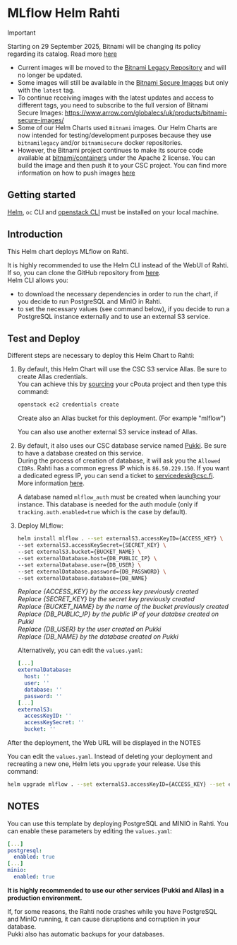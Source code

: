 # MLflow Helm Rahti

> [!IMPORTANT]  
> Starting on 29 September 2025, Bitnami will be changing its policy regarding its catalog. Read more [here](https://github.com/bitnami/containers/issues/83267)  
> - Current images will be moved to the [Bitnami Legacy Repository](https://hub.docker.com/u/bitnamilegacy) and will no longer be updated.  
> - Some images will still be available in the [Bitnami Secure Images](https://hub.docker.com/u/bitnamisecure) but only with the `latest` tag.  
> - To continue receiving images with the latest updates and access to different tags, you need to subscribe to the full version of Bitnami Secure Images: https://www.arrow.com/globalecs/uk/products/bitnami-secure-images/  
> - Some of our Helm Charts used `Bitnami` images. Our Helm Charts are now intended for testing/development purposes because they use `bitnamilegacy` and/or `bitnamisecure` docker repositories.  
> - However, the Bitnami project continues to make its source code available at [bitnami/containers](https://github.com/bitnami/containers) under the Apache 2 license. You can build the image and then push it to your CSC project. You can find more information on how to push images [here](https://docs.csc.fi/cloud/rahti/images/Using_Rahti_integrated_registry/)


## Getting started
[Helm](helm.sh), `oc` CLI and [openstack CLI](https://docs.csc.fi/cloud/pouta/install-client/) must be installed on your local machine.

## Introduction
This Helm chart deploys MLflow on Rahti.

It is highly recommended to use the Helm CLI instead of the WebUI of Rahti. If so, you can clone the GitHub repository from [here](https://github.com/CSCfi/helm-charts).  
Helm CLI allows you:
- to download the necessary dependencies in order to run the chart, if you decide to run PostgreSQL and MinIO in Rahti.
- to set the necessary values (see command below), if you decide to run a PostgreSQL instance externally and to use an external S3 service.

## Test and Deploy
Different steps are necessary to deploy this Helm Chart to Rahti:  

1. By default, this Helm Chart will use the CSC S3 service Allas. Be sure to create Allas credentials.  
   You can achieve this by [sourcing](https://docs.csc.fi/cloud/pouta/install-client/#configure-your-terminal-environment-for-openstack) your cPouta project and then type this command:  
     
     ```sh
     openstack ec2 credentials create
     ```
   
   Create also an Allas bucket for this deployment. (For example "mlflow")  

   You can also use another external S3 service instead of Allas.

2. By default, it also uses our CSC database service named [Pukki](https://pukki.dbaas.csc.fi). Be sure to have a database created on this service.  
During the process of creation of database, it will ask you the `Allowed CIDRs`. Rahti has a common egress IP which is `86.50.229.150`. If you want a dedicated egress IP, you can send a ticket to [servicedesk@csc.fi](mailto:servicedesk@csc.fi). More information [here](https://docs.csc.fi/cloud/rahti/networking/#egress-ips).

   A database named `mlflow_auth` must be created when launching your instance. This database is needed for the auth module (only if `tracking.auth.enabled=true` which is the case by default).

3. Deploy MLflow:

     ```sh
     helm install mlflow . --set externalS3.accessKeyID={ACCESS_KEY} \
     --set externalS3.accessKeySecret={SECRET_KEY} \
     --set externalS3.bucket={BUCKET_NAME} \
     --set externalDatabase.host={DB_PUBLIC_IP} \
     --set externalDatabase.user={DB_USER} \
     --set externalDatabase.password={DB_PASSWORD} \
     --set externalDatabase.database={DB_NAME}
     ```

   _Replace {ACCESS_KEY} by the access key previously created_  
   _Replace {SECRET_KEY} by the secret key previously created_  
   _Replace {BUCKET_NAME} by the name of the bucket previously created_  
   _Replace {DB_PUBLIC_IP} by the public IP of your databse created on Pukki_  
   _Replace {DB_USER} by the user created on Pukki_  
   _Replace {DB_NAME} by the database created on Pukki_ 

   Alternatively, you can edit the `values.yaml`:

     ```yaml
     [...]
     externalDatabase:
       host: ''
       user: ''
       database: ''
       password: ''
     [...]
     externalS3:
       accessKeyID: ''
       accessKeySecret: ''
       bucket: ''
     ```

After the deployment, the Web URL will be displayed in the NOTES 

You can edit the `values.yaml`. Instead of deleting your deployment and recreating a new one, Helm lets you `upgrade` your release. Use this command:  
```sh
helm upgrade mlflow . --set externalS3.accessKeyID={ACCESS_KEY} --set externalS3.accessKeySecret={SECRET_KEY} --set externalS3.bucket={BUCKET_NAME}
```

## NOTES
You can use this template by deploying PostgreSQL and MINIO in Rahti. You can enable these parameters by editing the `values.yaml`:
```yaml
[...]
postgresql:
  enabled: true
[...]
minio:
  enabled: true
```

**It is highly recommended to use our other services (Pukki and Allas) in a production environment.**

If, for some reasons, the Rahti node crashes while you have PostgreSQL and MinIO running, it can cause disruptions and corruption in your database.  
Pukki also has automatic backups for your databases.
